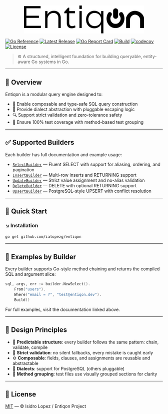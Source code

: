 <p align="center">
  <img src="../assets/entiqon_black.png" alt="Entiqon Logo" width="384"/>
</p>

<p align="center">

[![Go Reference](https://pkg.go.dev/badge/github.com/ialopezg/entiqon.svg)](https://pkg.go.dev/github.com/ialopezg/entiqon)
[![Latest Release](https://img.shields.io/github/v/release/ialopezg/entiqon)](https://github.com/ialopezg/entiqon/releases)
[![Go Report Card](https://goreportcard.com/badge/github.com/ialopezg/entiqon)](https://goreportcard.com/report/github.com/ialopezg/entiqon)
[![Build](https://github.com/ialopezg/entiqon/actions/workflows/ci.yml/badge.svg)](https://github.com/ialopezg/entiqon/actions/workflows/ci.yml)
[![codecov](https://codecov.io/gh/ialopezg/entiqon/branch/main/graph/badge.svg)](https://codecov.io/gh/ialopezg/entiqon)
[![License](https://img.shields.io/github/license/ialopezg/entiqon)](https://github.com/ialopezg/entiqon/blob/main/LICENSE)

</p>

> ⚙️ A structured, intelligent foundation for building queryable, entity-aware Go systems in Go.

---

## 🌱 Overview

Entiqon is a modular query engine designed to:

* 🧱 Enable composable and type-safe SQL query construction
* 🔄 Provide dialect abstraction with pluggable escaping logic
* 🔍 Support strict validation and zero-tolerance safety
* 🧪 Ensure 100% test coverage with method-based test grouping

---

## ✅ Supported Builders

Each builder has full documentation and example usage:

* [`SelectBuilder`](./builder/select.md) — Fluent SELECT with support for aliasing, ordering, and pagination
* [`InsertBuilder`](./builder/insert.md) — Multi-row inserts and RETURNING support
* [`UpdateBuilder`](./builder/update.md) — Strict value assignment and no-alias validation
* [`DeleteBuilder`](./builder/delete.md) — DELETE with optional RETURNING support
* [`UpsertBuilder`](./builder/upsert.md) — PostgreSQL-style UPSERT with conflict resolution

---

## 🚀 Quick Start

### ↘️ Installation

```bash
go get github.com/ialopezg/entiqon
```

---

## 🧪 Examples by Builder

Every builder supports Go-style method chaining and returns the compiled SQL and argument slice:

```go
sql, args, err := builder.NewSelect().
	From("users").
	Where("email = ?", "test@entiqon.dev").
	Build()
```

For full examples, visit the documentation linked above.

---

## 🧩 Design Principles

* 📐 **Predictable structure**: every builder follows the same pattern: chain, validate, compile
* 🔐 **Strict validation**: no silent fallbacks, every mistake is caught early
* ⚙️ **Composable**: fields, clauses, and assignments are reusable and abstractable
* 🔄 **Dialects**: support for PostgreSQL (others pluggable)
* 📂 **Method grouping**: test files use visually grouped sections for clarity

---

## 📄 License

[MIT](LICENSE) — © Isidro Lopez / Entiqon Project
